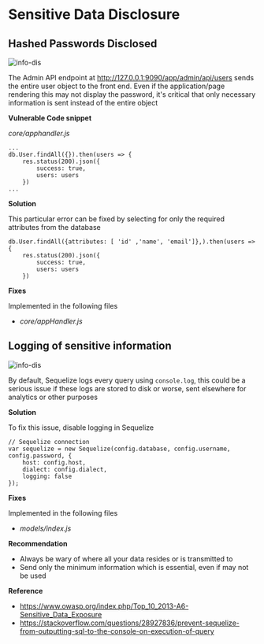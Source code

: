 # Sensitive Data Disclosure

## Hashed Passwords Disclosed

![info-dis](/resources/info-dis.png "Password Hash Disclosed")

The Admin API endpoint at http://127.0.0.1:9090/app/admin/api/users sends the entire user object to the front end. Even if the application/page rendering this may not display the password, it's critical that only necessary information is sent instead of the entire object

**Vulnerable Code snippet**

*core/apphandler.js*
```
...
db.User.findAll({}).then(users => {
    res.status(200).json({
        success: true,
        users: users
    })
...
```


**Solution**

This particular error can be fixed by selecting for only the required attributes from the database

```
db.User.findAll({attributes: [ 'id' ,'name', 'email']},).then(users => {
    res.status(200).json({
        success: true,
        users: users
    })
```

**Fixes**

Implemented in the following files

- *core/appHandler.js*

## Logging of sensitive information

![info-dis](/resources/info-dis2.png "Password Hash Disclosed")

By default, Sequelize logs every query using `console.log`, this could be a serious issue if these logs are stored to disk or worse, sent elsewhere for analytics or other purposes

**Solution**

To fix this issue, disable logging in Sequelize

```
// Sequelize connection
var sequelize = new Sequelize(config.database, config.username, config.password, {
    host: config.host, 
    dialect: config.dialect, 
    logging: false
});
```

**Fixes**

Implemented in the following files

- *models/index.js*

**Recommendation**

- Always be wary of where all your data resides or is transmitted to
- Send only the minimum information which is essential, even if may not be used

**Reference**

- <https://www.owasp.org/index.php/Top_10_2013-A6-Sensitive_Data_Exposure>
- <https://stackoverflow.com/questions/28927836/prevent-sequelize-from-outputting-sql-to-the-console-on-execution-of-query>